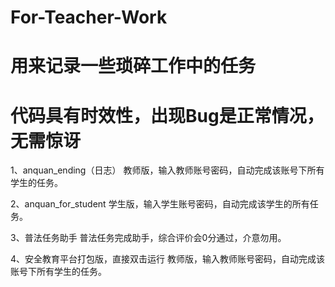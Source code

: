 # For-Teacher-Work
# 用来记录一些琐碎工作中的任务
# 代码具有时效性，出现Bug是正常情况，无需惊讶


1、anquan_ending（日志）
  教师版，输入教师账号密码，自动完成该账号下所有学生的任务。
  
 2、anquan_for_student
  学生版，输入学生账号密码，自动完成该学生的所有任务。
  
 3、普法任务助手
  普法任务完成助手，综合评价会0分通过，介意勿用。

 4、安全教育平台打包版，直接双击运行
  教师版，输入教师账号密码，自动完成该账号下所有学生的任务。
